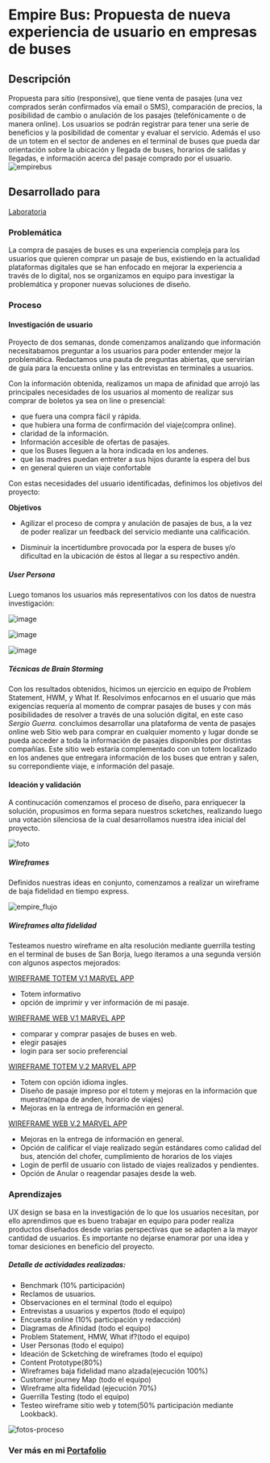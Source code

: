 # Empire Bus: Propuesta de nueva experiencia de usuario en empresas de buses
## Descripción
Propuesta para sitio (responsive), que tiene venta de pasajes (una vez comprados serán confirmados vía email o SMS), comparación de precios, la posibilidad de cambio o anulación de los pasajes (telefónicamente o de manera online).
Los usuarios se podrán registrar para tener una serie de beneficios y la posibilidad de comentar y evaluar el servicio.
Además el uso de un totem en el sector de andenes en el terminal de buses que pueda dar orientación sobre la ubicación y llegada de buses, horarios de salidas y llegadas, e información acerca del pasaje comprado por el usuario.
![empirebus](https://user-images.githubusercontent.com/32280840/37886825-2981cec8-3094-11e8-957c-57015f4a7a72.jpg)
## Desarrollado para
[Laboratoria](http://laboratoria.la)

### Problemática
La compra de pasajes de buses es una experiencia compleja para los usuarios que quieren comprar un pasaje de bus, existiendo en la actualidad plataformas digitales que se han enfocado en mejorar la experiencia a través de lo digital, nos se organizamos en equipo para investigar la problemática y proponer nuevas soluciones de diseño.

### Proceso
#### Investigación de usuario
Proyecto de dos semanas, donde comenzamos analizando que información necesitabamos preguntar a los usuarios para poder entender mejor la problemática. Redactamos una pauta de preguntas abiertas, que servirían de guía para la encuesta online y las entrevistas en terminales a usuarios. 

Con la información obtenida, realizamos un mapa de afinidad que arrojó las principales necesidades de los usuarios al momento de realizar sus comprar de boletos ya sea on line o presencial:

- que fuera una compra fácil y rápida.
- que hubiera una forma de confirmación del viaje(compra online).
- claridad de la información.
- Información accesible de ofertas de pasajes.
- que los Buses lleguen a la hora indicada en los andenes.
- que las madres puedan entreter a sus hijos durante la espera del bus
- en general quieren un viaje confortable

Con estas necesidades del usuario identificadas, definimos los objetivos del proyecto:

**Objetivos**
- Agilizar el proceso de compra y anulación de pasajes de bus, a la vez de poder realizar un feedback del servicio mediante una calificación.

- Disminuir la incertidumbre provocada por la espera de buses y/o dificultad en la ubicación de éstos al llegar a su respectivo andén.

##### User Persona
Luego tomanos los usuarios más representativos con los datos de nuestra investigación:

![image](https://user-images.githubusercontent.com/32280840/37888749-5ea67d82-309f-11e8-833d-7bce86d55805.png)

![image](https://user-images.githubusercontent.com/32280840/37888772-7abf1d08-309f-11e8-8603-06db081319d9.png)

![image](https://user-images.githubusercontent.com/32280840/37888787-9378cc68-309f-11e8-8282-356b4f4d3d59.png)

##### Técnicas de Brain Storming
Con los resultados obtenidos, hicimos un ejercicio en equipo de Problem Statement, HWM, y What If. Resolvimos enfocarnos en el usuario que más exigencias requería al momento de comprar pasajes de buses y con más posibilidades de resolver a través de una solución digital, en este caso *Sergio Guerra.*
concluimos desarrollar una plataforma de venta de pasajes online web Sitio web para comprar en cualquier momento y lugar donde se pueda acceder a toda la información de pasajes disponibles por distintas compañías. Este sitio web estaría complementado con un totem localizado en los andenes que entregara información de los buses que entran y salen, su correpondiente viaje, e información del pasaje.

#### Ideación y validación
A continucación comenzamos el proceso de diseño, para enriquecer la solución, propusimos en forma separa nuestros scketches, realizando luego una votación silenciosa de la cual desarrollamos nuestra idea inicial del proyecto.

![foto](https://user-images.githubusercontent.com/32280840/37889575-704f4204-30a3-11e8-9b20-83031dd06547.jpg)

##### Wireframes
Definidos nuestras ideas en conjunto, comenzamos a realizar un wireframe de baja fidelidad en tiempo express.

![empire_flujo](https://user-images.githubusercontent.com/32280840/37890206-13279970-30a6-11e8-87a1-cb22b0fc3dfb.png)

##### Wireframes alta fidelidad
Testeamos nuestro wireframe en alta resolución mediante guerrilla testing en el terminal de buses de San Borja, luego iteramos a una segunda versión con algunos aspectos mejorados:

[WIREFRAME TOTEM V.1 MARVEL APP](https://marvelapp.com/36ef2b0)
- Totem informativo
- opción de imprimir y ver información de mi pasaje.

[WIREFRAME WEB V.1 MARVEL APP](https://marvelapp.com/36ef2b0/screen/37748504)
- comparar y comprar pasajes de buses en web.
- elegir pasajes
- login para ser socio preferencial

[WIREFRAME TOTEM V.2 MARVEL APP](https://marvelapp.com/7h7a14h)
- Totem con opción idioma ingles.
- Diseño de pasaje impreso por el totem y mejoras en la información que muestra(mapa de anden, horario de viajes)
- Mejoras en la entrega de información en general.

[WIREFRAME WEB V.2 MARVEL APP](https://marvelapp.com/7h7a14h/screen/38131000)
- Mejoras en la entrega de información en general.
- Opción de calificar el viaje realizado según estándares como calidad del bus, atención del chofer, cumplimiento de horarios de los viajes
- Login de perfil de usuario con listado de viajes realizados y pendientes.
- Opción de Anular o reagendar pasajes desde la web.

### Aprendizajes
UX design se basa en la investigación de lo que los usuarios necesitan, por ello aprendimos que es bueno trabajar en equipo para poder realiza productos diseñados desde varias perspectivas que se adapten a la mayor cantidad de usuarios. Es importante no dejarse enamorar por una idea y tomar desiciones en beneficio del proyecto. 

##### Detalle de actividades realizadas:
- Benchmark (10% participación)
- Reclamos de usuarios.
- Observaciones en el terminal (todo el equipo)
- Entrevistas a usuarios y expertos (todo el equipo)
- Encuesta online (10% participación y redacción)
- Diagramas de Afinidad (todo el equipo)
- Problem Statement, HMW, What if?(todo el equipo)
- User Personas (todo el equipo)
- Ideación de Scketching de wireframes (todo el equipo)
- Content Prototype(80%)
- Wireframes baja fidelidad mano alzada(ejecución 100%)
- Customer journey Map (todo el equipo)
- Wireframe alta fidelidad (ejecución 70%)
- Guerrilla Testing (todo el equipo)
- Testeo wireframe sitio web y totem(50% participación mediante Lookback).

![fotos-proceso](https://user-images.githubusercontent.com/32280840/37893730-506fc04e-30b2-11e8-9748-d885af6ec11c.jpg)
### Ver más en mi [Portafolio](https://jotavasquez.github.io/portafolioj/)
